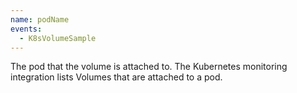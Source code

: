```yaml
---
name: podName
events:
  - K8sVolumeSample
---
```


The pod that the volume is attached to. The Kubernetes monitoring integration lists Volumes that are attached to a pod.